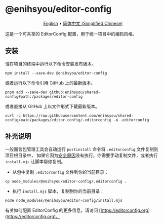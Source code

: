 # @enihsyou/editor-config

<p align="center">
  <a href="README.md">English</a> •
  <a href="README.zh-CN.md">简体中文 (Simplified Chinese)</a>
</p>

这是一个可共享的 EditorConfig 配置，用于统一项目中的编码风格。

## 安装

请在项目的终端中运行以下命令安装发布版本。

```shell
npm install --save-dev @enihsyou/editor-config
```

或者运行以下命令引用 GitHub 上的最新版本。

```shell
pnpm add --save-dev github:enihsyou/shared-config#path:/packages/editor-config
```

或者直接从 GitHub 上以文件形式下载最新版本。

```shell
curl -L https://raw.githubusercontent.com/enihsyou/shared-config/main/packages/editor-config/.editorconfig -o .editorconfig
```

## 补充说明

一般而言包管理工具会自动运行 `postinstall` 命令将 `.editorconfig` 文件复制到项目根目录中，
如果它因为[安全原因]没有执行，你需要手动复制文件，或者执行 `install.mjs` 让脚本帮你复制。

- 从包中复制 `.editorconfig` 文件到你的当前目录：

```shell
cp node_modules/@enihsyou/editor-config/.editorconfig .
```

- 执行 `install.mjs` 脚本，复制到你的当前目录：

```shell
node node_modules/@enihsyou/editor-config/install.mjs
```

有关如何配置 EditorConfig 的更多信息，请访问 [https://editorconfig.org](https://editorconfig.org)。

[安全原因]: https://pnpm.io/cli/add#--allow-build
